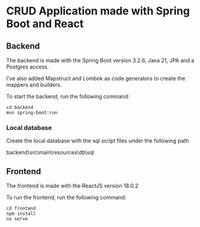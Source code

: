 # CRUD Application made with Spring Boot and React

## Backend

The backend is made with the Spring Boot version 3.2.6, Java 21, JPA and a Postgres access.

I've also added Mapstruct and Lombok as code generators to create the mappers and builders.

To start the backend, run the following command:

```
cd backend
mvn spring-boot:run
```

### Local database

Create the local database with the sql script files under the following path

backend\src\main\resources\db\sql

## Frontend

The frontend is made with the ReactJS version 18.0.2

To run the frontend, run the following command:

```
cd frontend
npm install
nx serve
```

